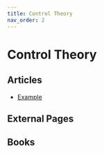 ```yaml
---
title: Control Theory
nav_order: 2
---
```


# Control Theory

## Articles

* [Example](example.md)

## External Pages

## Books